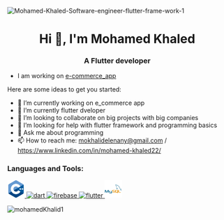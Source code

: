 ![Mohamed-Khaled-Software-engineer-_flutter-frame-work_-_1_](https://user-images.githubusercontent.com/93306259/230528674-9c774a54-f0ba-4f52-be66-e59925e5895a.gif)

<h1 align="center">Hi 👋, I'm Mohamed Khaled</h1>
<h3 align="center">A Flutter developer</h3>

- I am working on [e-commerce_app](https://github.com/mohamedKhalid1/e_commerce_app.git)

Here are some ideas to get you started:

- 🔭 I’m currently working on  e_commerce app
- 🌱 I’m currently flutter dveloper
- 👯 I’m looking to collaborate on big projects with big companies
- 🤔 I’m looking for help with flutter framework and programming basics
- 💬 Ask me about programming 
- 📫 How to reach me: mokhalidelenany@gmail.com / https://www.linkedin.com/in/mohamed-khaled22/

<h3 align="left">Languages and Tools:</h3>
<p align="left"> <a href="https://www.w3schools.com/cpp/" target="_blank" rel="noreferrer"> <img src="https://raw.githubusercontent.com/devicons/devicon/master/icons/cplusplus/cplusplus-original.svg" alt="cplusplus" width="40" height="40"/> </a> <a href="https://dart.dev" target="_blank" rel="noreferrer"> <img src="https://www.vectorlogo.zone/logos/dartlang/dartlang-icon.svg" alt="dart" width="40" height="40"/> </a> <a href="https://firebase.google.com/" target="_blank" rel="noreferrer"> <img src="https://www.vectorlogo.zone/logos/firebase/firebase-icon.svg" alt="firebase" width="40" height="40"/> </a> <a href="https://flutter.dev" target="_blank" rel="noreferrer"> <img src="https://www.vectorlogo.zone/logos/flutterio/flutterio-icon.svg" alt="flutter" width="40" height="40"/> </a> <a href="https://www.mysql.com/" target="_blank" rel="noreferrer"> <img src="https://raw.githubusercontent.com/devicons/devicon/master/icons/mysql/mysql-original-wordmark.svg" alt="mysql" width="40" height="40"/> </a> </p>

<p><img align="center" src="https://github-readme-stats.vercel.app/api/top-langs?username=mohamedKhalid1&show_icons=true&locale=en&layout=compact" alt="mohamedKhalid1" /></p>
